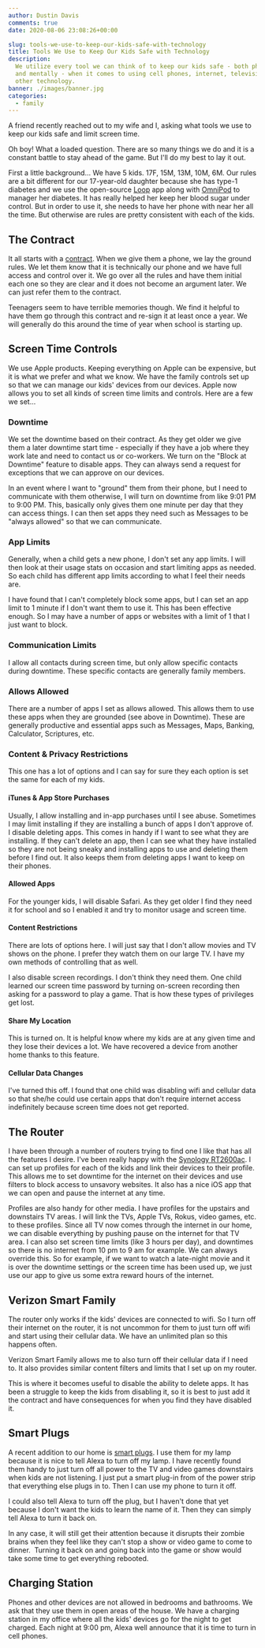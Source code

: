 ```yaml
---
author: Dustin Davis
comments: true
date: 2020-08-06 23:08:26+00:00

slug: tools-we-use-to-keep-our-kids-safe-with-technology
title: Tools We Use to Keep Our Kids Safe with Technology
description:
  We utilize every tool we can think of to keep our kids safe - both physically
  and mentally - when it comes to using cell phones, internet, television, and
  other technology.
banner: ./images/banner.jpg
categories:
  - family
---
```


A friend recently reached out to my wife and I, asking what tools we use to keep
our kids safe and limit screen time.

Oh boy! What a loaded question. There are so many things we do and it is a
constant battle to stay ahead of the game. But I'll do my best to lay it out.

First a little background... We have 5 kids. 17F, 15M, 13M, 10M, 6M. Our rules
are a bit different for our 17-year-old daughter because she has type-1 diabetes
and we use the open-source [Loop](https://loopkit.github.io/loopdocs/) app along
with [OmniPod](https://www.myomnipod.com/Omnipod-system) to manager her
diabetes. It has really helped her keep her blood sugar under control. But in
order to use it, she needs to have her phone with near her all the time. But
otherwise are rules are pretty consistent with each of the kids.

## The Contract

It all starts with a
[contract](https://docs.google.com/document/d/1RN1JVNnYeBkadgaPN9j35aigxnTpZUeG9rvK-XxZ-qE/edit?usp=sharing).
When we give them a phone, we lay the ground rules. We let them know that it is
technically our phone and we have full access and control over it. We go over
all the rules and have them initial each one so they are clear and it does not
become an argument later. We can just refer them to the contract.

Teenagers seem to have terrible memories though. We find it helpful to have them
go through this contract and re-sign it at least once a year. We will generally
do this around the time of year when school is starting up.

## Screen Time Controls

We use Apple products. Keeping everything on Apple can be expensive, but it is
what we prefer and what we know. We have the family controls set up so that we
can manage our kids' devices from our devices. Apple now allows you to set all
kinds of screen time limits and controls. Here are a few we set...

### Downtime

We set the downtime based on their contract. As they get older we give them a
later downtime start time - especially if they have a job where they work late
and need to contact us or co-workers. We turn on the "Block at Downtime" feature
to disable apps. They can always send a request for exceptions that we can
approve on our devices.

In an event where I want to "ground" them from their phone, but I need to
communicate with them otherwise, I will turn on downtime from like 9:01 PM to
9:00 PM. This, basically only gives them one minute per day that they can access
things. I can then set apps they need such as Messages to be "always allowed" so
that we can communicate.

### App Limits

Generally, when a child gets a new phone, I don't set any app limits. I will
then look at their usage stats on occasion and start limiting apps as needed. So
each child has different app limits according to what I feel their needs are.

I have found that I can't completely block some apps, but I can set an app limit
to 1 minute if I don't want them to use it. This has been effective enough. So I
may have a number of apps or websites with a limit of 1 that I just want to
block.

### Communication Limits

I allow all contacts during screen time, but only allow specific contacts during
downtime. These specific contacts are generally family members.

### Allows Allowed

There are a number of apps I set as allows allowed. This allows them to use
these apps when they are grounded (see above in Downtime). These are generally
productive and essential apps such as Messages, Maps, Banking, Calculator,
Scriptures, etc.

### Content & Privacy Restrictions

This one has a lot of options and I can say for sure they each option is set the
same for each of my kids.

#### iTunes & App Store Purchases

Usually, I allow installing and in-app purchases until I see abuse. Sometimes I
may limit installing if they are installing a bunch of apps I don't approve of.
I disable deleting apps. This comes in handy if I want to see what they are
installing. If they can't delete an app, then I can see what they have installed
so they are not being sneaky and installing apps to use and deleting them before
I find out. It also keeps them from deleting apps I want to keep on their
phones.

#### Allowed Apps

For the younger kids, I will disable Safari. As they get older I find they need
it for school and so I enabled it and try to monitor usage and screen time.

#### Content Restrictions

There are lots of options here. I will just say that I don't allow movies and TV
shows on the phone. I prefer they watch them on our large TV. I have my own
methods of controlling that as well.

I also disable screen recordings. I don't think they need them. One child
learned our screen time password by turning on-screen recording then asking for
a password to play a game. That is how these types of privileges get lost.

#### Share My Location

This is turned on. It is helpful know where my kids are at any given time and
they lose their devices a lot. We have recovered a device from another home
thanks to this feature.

#### Cellular Data Changes

I've turned this off. I found that one child was disabling wifi and cellular
data so that she/he could use certain apps that don't require internet access
indefinitely because screen time does not get reported.

## The Router

I have been through a number of routers trying to find one I like that has all
the features I desire. I've been really happy with the
[Synology RT2600ac](https://amzn.to/3fC7ZOs). I can set up profiles for each of
the kids and link their devices to their profile. This allows me to set downtime
for the internet on their devices and use filters to block access to unsavory
websites. It also has a nice iOS app that we can open and pause the internet at
any time.

Profiles are also handy for other media. I have profiles for the upstairs and
downstairs TV areas. I will link the TVs, Apple TVs, Rokus, video games, etc. to
these profiles. Since all TV now comes through the internet in our home, we can
disable everything by pushing pause on the internet for that TV area. I can also
set screen time limits (like 3 hours per day), and downtimes so there is no
internet from 10 pm to 9 am for example. We can always override this. So for
example, if we want to watch a late-night movie and it is over the downtime
settings or the screen time has been used up, we just use our app to give us
some extra reward hours of the internet.

## Verizon Smart Family

The router only works if the kids' devices are connected to wifi. So I turn off
their internet on the router, it is not uncommon for them to just turn off wifi
and start using their cellular data. We have an unlimited plan so this happens
often.

Verizon Smart Family allows me to also turn off their cellular data if I need
to. It also provides similar content filters and limits that I set up on my
router.

This is where it becomes useful to disable the ability to delete apps. It has
been a struggle to keep the kids from disabling it, so it is best to just add it
the contract and have consequences for when you find they have disabled it.

## Smart Plugs

A recent addition to our home is [smart plugs](https://amzn.to/3if1sLj). I use
them for my lamp because it is nice to tell Alexa to turn off my lamp. I have
recently found them handy to just turn off all power to the TV and video games
downstairs when kids are not listening. I just put a smart plug-in from of the
power strip that everything else plugs in to. Then I can use my phone to turn it
off.

I could also tell Alexa to turn off the plug, but I haven't done that yet
because I don't want the kids to learn the name of it. Then they can simply tell
Alexa to turn it back on.

In any case, it will still get their attention because it disrupts their zombie
brains when they feel like they can't stop a show or video game to come to
dinner.  Turning it back on and going back into the game or show would take some
time to get everything rebooted.

## Charging Station

Phones and other devices are not allowed in bedrooms and bathrooms. We ask that
they use them in open areas of the house. We have a charging station in my
office where all the kids' devices go for the night to get charged. Each night
at 9:00 pm, Alexa well announce that it is time to turn in cell phones.
